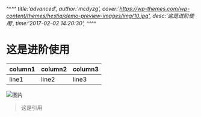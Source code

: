 ^^_^^
title:'advanced',
author:'mcdyzg',
cover:'https://wp-themes.com/wp-content/themes/hestia/demo-preview-images/img/10.jpg',
desc:'这是进阶使用',
time:'2017-02-02 14:20:30',
^^_^^

# 这是进阶使用

| column1 | column2 | column3 |
| ------- | ------- | ------- |
| line1   | line2   | line3   |

![图片](https://wp-themes.com/wp-content/themes/hestia/demo-preview-images/img/3.jpg)

> 这是引用
